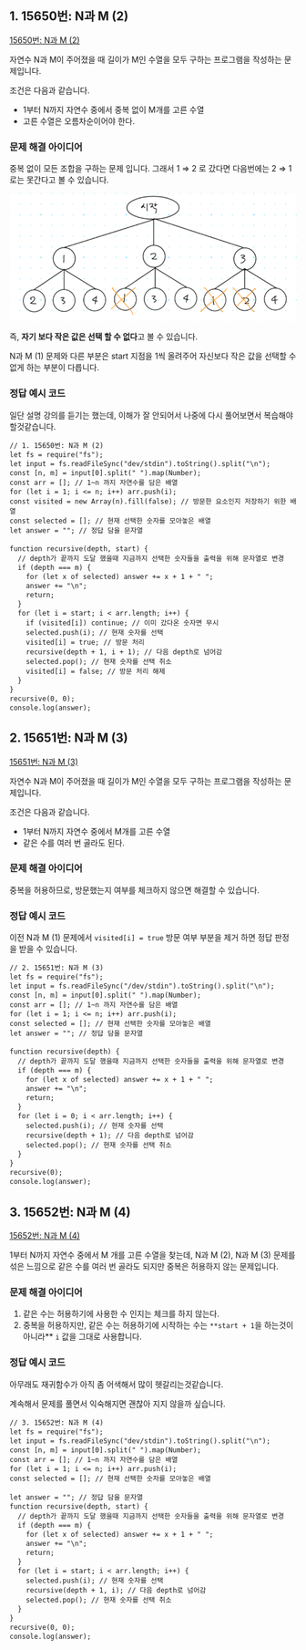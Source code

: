 ## 1. 15650번: N과 M (2)

[15650번: N과 M (2)](https://www.acmicpc.net/problem/15650)

자연수 N과 M이 주어졌을 때 길이가 M인 수열을 모두 구하는 프로그램을 작성하는 문제입니다.

조건은 다음과 같습니다.

- 1부터 N까지 자연수 중에서 중복 없이 M개를 고른 수열
- 고른 수열은 오름차순이어야 한다.

### 문제 해결 아이디어

중복 없이 모든 조합을 구하는 문제 입니다. 그래서 1 ⇒ 2 로 갔다면 다음번에는 2 ⇒ 1로는 못간다고 볼 수 있습니다. 

![Untitled](images/backtracking-problem02-01.png)

즉, **자기 보다 작은 값은 선택 할 수 없다**고 볼 수 있습니다.

N과 M (1) 문제와 다른 부분은 start 지점을 1씩 올려주어 자신보다 작은 값을 선택할 수 없게 하는 부분이 다릅니다.

### 정답 예시 코드

일단 설명 강의를 듣기는 했는데, 이해가 잘 안되어서 나중에 다시 풀어보면서 복습해야할것같습니다.

```tsx
// 1. 15650번: N과 M (2)
let fs = require("fs");
let input = fs.readFileSync("dev/stdin").toString().split("\n");
const [n, m] = input[0].split(" ").map(Number);
const arr = []; // 1~n 까지 자연수를 담은 배열
for (let i = 1; i <= n; i++) arr.push(i);
const visited = new Array(n).fill(false); // 방문한 요소인지 저장하기 위한 배열
const selected = []; // 현재 선택한 숫자를 모아놓은 배열
let answer = ""; // 정답 담을 문자열

function recursive(depth, start) {
  // depth가 끝까지 도달 했을때 지금까지 선택한 숫자들을 출력을 위해 문자열로 변경
  if (depth === m) {
    for (let x of selected) answer += x + 1 + " ";
    answer += "\n";
    return;
  }
  for (let i = start; i < arr.length; i++) {
    if (visited[i]) continue; // 이미 갔다온 숫자면 무시
    selected.push(i); // 현재 숫자를 선택
    visited[i] = true; // 방문 처리
    recursive(depth + 1, i + 1); // 다음 depth로 넘어감
    selected.pop(); // 현재 숫자를 선택 취소
    visited[i] = false; // 방문 처리 해제
  }
}
recursive(0, 0);
console.log(answer);
```

## 2. 15651번: N과 M (3)

[15651번: N과 M (3)](https://www.acmicpc.net/problem/15651)

자연수 N과 M이 주어졌을 때 길이가 M인 수열을 모두 구하는 프로그램을 작성하는 문제입니다.

조건은 다음과 같습니다.

- 1부터 N까지 자연수 중에서 M개를 고른 수열
- 같은 수를 여러 번 골라도 된다.

### 문제 해결 아이디어

중복을 허용하므로, 방문했는지 여부를 체크하지 않으면 해결할 수 있습니다.

### 정답 예시 코드

이전 N과 M (1) 문제에서 `visited[i] = true` 방문 여부 부분을 제거 하면 정답 판정을 받을 수 있습니다.

```tsx
// 2. 15651번: N과 M (3)
let fs = require("fs");
let input = fs.readFileSync("/dev/stdin").toString().split("\n");
const [n, m] = input[0].split(" ").map(Number);
const arr = []; // 1~n 까지 자연수를 담은 배열
for (let i = 1; i <= n; i++) arr.push(i);
const selected = []; // 현재 선택한 숫자를 모아놓은 배열
let answer = ""; // 정답 담을 문자열

function recursive(depth) {
  // depth가 끝까지 도달 했을때 지금까지 선택한 숫자들을 출력을 위해 문자열로 변경
  if (depth === m) {
    for (let x of selected) answer += x + 1 + " ";
    answer += "\n";
    return;
  }
  for (let i = 0; i < arr.length; i++) {
    selected.push(i); // 현재 숫자를 선택
    recursive(depth + 1); // 다음 depth로 넘어감
    selected.pop(); // 현재 숫자를 선택 취소
  }
}
recursive(0);
console.log(answer);
```

## 3. 15652번: N과 M (4)

[15652번: N과 M (4)](https://www.acmicpc.net/problem/15652)

1부터 N까지 자연수 중에서 M 개를 고른 수열을 찾는데, N과 M (2), N과 M (3) 문제를 섞은 느낌으로 같은 수를 여러 번 골라도 되지만 중복은 허용하지 않는 문제입니다.

### 문제 해결 아이디어

1. 같은 수는 허용하기에 사용한 수 인지는 체크를 하지 않는다.
2. 중복을 허용하지만, 같은 수는 허용하기에 시작하는 수는
`**start + 1`을 하는것이 아니라** `i` 값을 그대로 사용합니다.

### 정답 예시 코드

아무래도 재귀함수가 아직 좀 어색해서 많이 헷갈리는것같습니다.

계속해서 문제를 풀면서 익숙해지면 괜찮아 지지 않을까 싶습니다.

```tsx
// 3. 15652번: N과 M (4)
let fs = require("fs");
let input = fs.readFileSync("dev/stdin").toString().split("\n");
const [n, m] = input[0].split(" ").map(Number);
const arr = []; // 1~n 까지 자연수를 담은 배열
for (let i = 1; i <= n; i++) arr.push(i);
const selected = []; // 현재 선택한 숫자를 모아놓은 배열

let answer = ""; // 정답 담을 문자열
function recursive(depth, start) {
  // depth가 끝까지 도달 했을때 지금까지 선택한 숫자들을 출력을 위해 문자열로 변경
  if (depth === m) {
    for (let x of selected) answer += x + 1 + " ";
    answer += "\n";
    return;
  }
  for (let i = start; i < arr.length; i++) {
    selected.push(i); // 현재 숫자를 선택
    recursive(depth + 1, i); // 다음 depth로 넘어감
    selected.pop(); // 현재 숫자를 선택 취소
  }
}
recursive(0, 0);
console.log(answer);
```